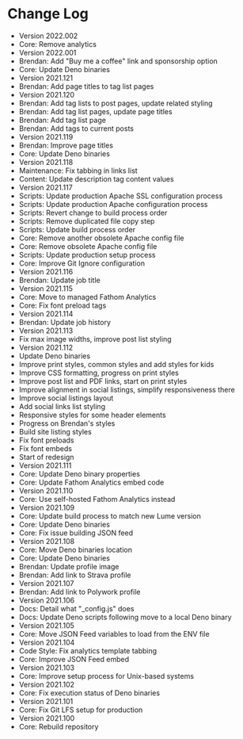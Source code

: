 # Change Log

- Version 2022.002
- Core: Remove analytics
- Version 2022.001
- Brendan: Add "Buy me a coffee" link and sponsorship option
- Core: Update Deno binaries
- Version 2021.121
- Brendan: Add page titles to tag list pages
- Version 2021.120
- Brendan: Add tag lists to post pages, update related styling
- Brendan: Add tag list pages, update page titles
- Brendan: Add tag list page
- Brendan: Add tags to current posts
- Version 2021.119
- Brendan: Improve page titles
- Core: Update Deno binaries
- Version 2021.118
- Maintenance: Fix tabbing in links list
- Content: Update description tag content values
- Version 2021.117
- Scripts: Update production Apache SSL configuration process
- Scripts: Update production Apache configuration process
- Scripts: Revert change to build process order
- Scripts: Remove duplicated file copy step
- Scripts: Update build process order
- Core: Remove another obsolete Apache config file
- Core: Remove obsolete Apache config file
- Scripts: Update production setup process
- Core: Improve Git Ignore configuration
- Version 2021.116
- Brendan: Update job title
- Version 2021.115
- Core: Move to managed Fathom Analytics
- Core: Fix font preload tags
- Version 2021.114
- Brendan: Update job history
- Version 2021.113
- Fix max image widths, improve post list styling
- Version 2021.112
- Update Deno binaries
- Improve print styles, common styles and add styles for kids
- Improve CSS formatting, progress on print styles
- Improve post list and PDF links, start on print styles
- Improve alignment in social listings, simplify responsiveness there
- Improve social listings layout
- Add social links list styling
- Responsive styles for some header elements
- Progress on Brendan's styles
- Build site listing styles
- Fix font preloads
- Fix font embeds
- Start of redesign
- Version 2021.111
- Core: Update Deno binary properties
- Core: Update Fathom Analytics embed code
- Version 2021.110
- Core: Use self-hosted Fathom Analytics instead
- Version 2021.109
- Core: Update build process to match new Lume version
- Core: Update Deno binaries
- Core: Fix issue building JSON feed
- Version 2021.108
- Core: Move Deno binaries location
- Core: Update Deno binaries
- Brendan: Update profile image
- Brendan: Add link to Strava profile
- Version 2021.107
- Brendan: Add link to Polywork profile
- Version 2021.106
- Docs: Detail what "_config.js" does
- Docs: Update Deno scripts following move to a local Deno binary
- Version 2021.105
- Core: Move JSON Feed variables to load from the ENV file
- Version 2021.104
- Code Style: Fix analytics template tabbing
- Core: Improve JSON Feed embed
- Version 2021.103
- Core: Improve setup process for Unix-based systems
- Version 2021.102
- Core: Fix execution status of Deno binaries
- Version 2021.101
- Core: Fix Git LFS setup for production
- Version 2021.100
- Core: Rebuild repository
